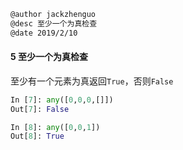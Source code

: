 ```markdown
@author jackzhenguo
@desc 至少一个为真检查
@date 2019/2/10
```

#### 5 至少一个为真检查　

至少有一个元素为真返回`True`，否则`False`
```python
In [7]: any([0,0,0,[]])                                                         
Out[7]: False
```

```python
In [8]: any([0,0,1])                                                            
Out[8]: True
```